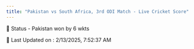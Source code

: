 ```yaml
---
title: "Pakistan vs South Africa, 3rd ODI Match - Live Cricket Score"
--- 
```


📑 Status - Pakistan won by 6 wkts

📝 Last Updated on : 2/13/2025, 7:52:37 AM  

